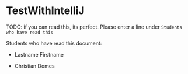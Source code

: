 # TestWithIntelliJ
TODO: if you can read this, its perfect. Please enter a line under `Students who have read this`

Students who have read this document:
* Lastname Firstname

* Christian Domes
